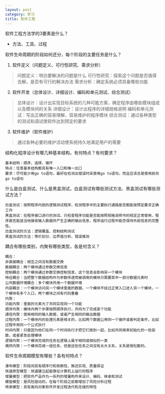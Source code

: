 ```yaml
---
layout: post
category: 学习
title: 软件工程
---
```


软件工程方法学的3要素是什么？
- 方法、工具、过程

软件生命周期的阶段如何还分，每个阶段的主要任务是什么？

1. 软件定义（问题定义、可行性研究、需求分析）
>问题定义：明白要解决的问题是什么
可行性研究：探索这个问题是否值得去解，是否有可行的解决办法
需求分析：确定系统必须具备哪些功能

2. 软件开发（总体设计、详细设计、编码和单元测试、综合测试）
>总体设计：设计出实现目标系统的几种可能方案，确定程序由哪些模块组成以及模块间的关系
详细设计：设计出程序的详细规格说明
编码和单元测试：写出正确的容易理解、容易维护的程序模块
综合测试：通过各种类型的测试和调试使软件达到预定的要求

3. 软件维护（软件维护）
>通过各种必要的维护活动使系统持久地满足用户的需要

结构化程序设计有哪几种基本结构，有何特点？有何要求？

```
基本结构：顺序、选择、循环
特点：任意基本结构都具有唯一入口和唯一出口
要求：尽可能少用go to语句，最好在检测出错误时采使用go to语句，而且应该总是使用前向go to语句
```

什么是白盒测试、什么是黑盒测试，白盒测试有哪些测试方法、黑盒测试有哪些测试方法？

```
白盒测试：按照程序内部的逻辑测试程序，检测程序中的主要执行通路是否都能按预定要求正确工作
黑盒测试：在程序接口进行的测试，只检查程序功能是否能按照规格说明书的规定正常使用，程序是否能适当地接收输入数据并产生正确的输出信息，程序运行过程中能否保持外部信息的完整性。
白盒测试的方法：逻辑覆盖、控制结构测试
黑盒测试的方法：等价划分、边界值分析、错误推测
```

耦合有哪些类别，内聚有哪些类型，各是何含义？

```
耦合：
非直接耦合：相互之间没有数据交换
数据耦合：两个模块通过参数交换信息
控制耦合：两个模块通过参数交换控制信息，这个信息会影响另一个模块
特征耦合：当把整个数据结构作为参数传递而被调用的模块只需要其中一部分数据元素时
公共数据环境耦合：多个模块共用一个数据环境
内容耦合：一个模块访问另一个模块里面的数据，一个模块不经过正常入口进入另一个模块，一个模块有多个入口，两个模块之间有代码重叠
内聚：
功能内聚：里面的元素为了共同实现同一个功能
顺序内聚：模块内两个步骤按照顺序执行，共同为了完成某个功能
通信内聚：使用相同的输入数据，或者产生相同的输出数据
过程内聚：一个模块内的处理元素是相关的，比如两个数据公用同一个循环或者判定条件，比如过程中用同一个公式执行
时间内聚：只是因为他们在同一个时间执行才把它们放到一起，比如共同用来初始化的一些函数，或者紧急处理模块
逻辑内聚：一个模块完成的任务在逻辑上属于相同或相似的一类
偶然内聚：一个模块完成一组任务，但是这些任务之间没有太大关系，关系是很松散的。
```

软件生命周期模型有哪些？各有何特点？
```
瀑布模型：阶段间具有顺序行和依赖性、推迟实现、质量保证
快速原型模型：快速建立起能够在计算机上运行的程序
增量模型：把软件产品作为一系列的增量构件来设计、编码、继承和测试
螺旋模型：是风险驱动的，在每个阶段之前都增加了风险分析过程
喷泉模型：具有面向对象软件开发过程迭代和无缝的特性
```
